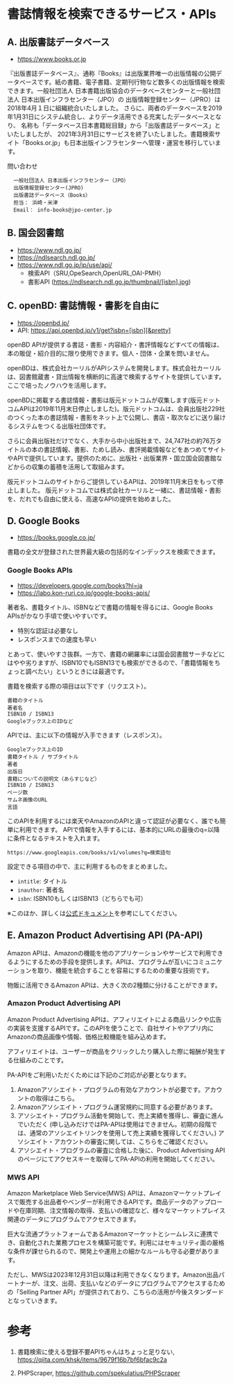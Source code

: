 # 書誌情報を検索できるサービス・APIs

## A. 出版書誌データベース

- https://www.books.or.jp

『出版書誌データベース』、通称『Books』は出版業界唯一の出版情報の公開データベースです。紙の書籍、電子書籍、定期刊行物など数多くの出版情報を検索できます。一般社団法人 日本書籍出版協会のデータベースセンターと一般社団法人 日本出版インフラセンター（JPO）の 出版情報登録センター（JPRO）は2018年4月１日に組織統合いたしました。
さらに、両者のデータベースを2019年1月31日にシステム統合し、よりデータ活用できる充実したデータベースとなり、 名称も「データベース日本書籍総目録」から「出版書誌データベース」といたしましたが、 2021年3月31日にサービスを終了いたしました。書籍検索サイト「Books.or.jp」も日本出版インフラセンターへ管理・運営を移行しています。

問い合わせ
```
  一般社団法人 日本出版インフラセンター（JPO）
  出版情報登録センター(JPRO)
  出版書誌データベース（Books）
  担当： 浜崎・米津
  Email： info-books@jpo-center.jp
```

## B. 国会図書館

- https://www.ndl.go.jp/
- https://ndlsearch.ndl.go.jp/ 
- https://www.ndl.go.jp/jp/use/api/
  - 検索API（SRU,OpeSearch,OpenURL,OAI-PMH） 
  - 書影API (https://ndlsearch.ndl.go.jp/thumbnail/[isbn].jpg)

## C. openBD: 書誌情報・書影を自由に

- https://openbd.jp/
- API: https://api.openbd.jp/v1/get?isbn=[isbn][&pretty]

openBD APIが提供する書誌・書影・内容紹介・書評情報などすべての情報は、本の販促・紹介目的に限り使用できます。個人・団体・企業を問いません。 

openBDは、株式会社カーリルがAPIシステムを開発します。株式会社カーリルは、図書館蔵書・貸出情報を横断的に高速で検索するサイトを提供しています。ここで培ったノウハウを活用します。

openBDに掲載する書誌情報・書影は版元ドットコムが収集します(版元ドットコムAPIは2019年11月末日停止しました)。版元ドットコムは、会員出版社229社のつくった本の書誌情報・書影をネット上で公開し、書店・取次などに送り届けるシステムをつくる出版社団体です。

さらに会員出版社だけでなく、大手から中小出版社まで、24,747社の約76万タイトルの本の書誌情報、書影、ためし読み、書評掲載情報などをあつめてサイトやAPIで提供しています。提供のために、出版社・出版業界・国立国会図書館などからの収集の蓄積を活用して取組みます。

版元ドットコムのサイトからご提供しているAPIは、2019年11月末日をもって停止しました。
版元ドットコムでは株式会社カーリルと一緒に、書誌情報・書影を、だれでも自由に使える、高速なAPIの提供を始めました。

## D. Google Books

- https://books.google.co.jp/

書籍の全文が登録された世界最大級の包括的なインデックスを検索できます。

### Google Books APIs
- https://developers.google.com/books?hl=ja
- https://labo.kon-ruri.co.jp/google-books-apis/

著者名、書籍タイトル、ISBNなどで書籍の情報を得るには、Google Books APIsがかなり手頃で使いやすいです。

- 特別な認証は必要なし
- レスポンスまでの速度も早い

とあって、使いやすさ抜群。一方で、書籍の網羅率には国会図書館サーチなどにはやや劣りますが、ISBN10でもISBN13でも検索ができるので、「書籍情報をちょっと調べたい」というときには最適です。

書籍を検索する際の項目は以下です（リクエスト）。

```
書籍のタイトル
著者名
ISBN10 / ISBN13
Googleブックス上のIDなど
```

APIでは、主に以下の情報が入手できます（レスポンス）。

```
Googleブックス上のID
書籍タイトル / サブタイトル
著者
出版日
書籍についての説明文（あらすじなど）
ISBN10 / ISBN13
ページ数
サムネ画像のURL
言語
```

このAPIを利用するには楽天やAmazonのAPIと違って認証が必要なく、誰でも簡単に利用できます。
APIで情報を入手するには、基本的にURLの最後のq=以降に条件となるテキストを入れます。

```
https://www.googleapis.com/books/v1/volumes?q=検索語句
```

設定できる項目の中で、主に利用するものをまとめました。
- `intitle`: 	タイトル
- `inauthor`: 	著者名
- `isbn`:	ISBN10もしくはISBN13（どちらでも可）

※このほか、詳しくは[公式ドキュメント](https://developers.google.com/books)を参考にしてください。


## E. Amazon Product Advertising API (PA-API)

Amazon APIは、Amazonの機能を他のアプリケーションやサービスで利用できるようにするための手段を提供します。APIは、プログラムが互いにコミュニケーションを取り、機能を統合することを容易にするための重要な技術です。

物販に活用できるAmazon APIは、大きく次の2種類に分けることができます。

### Amazon Product Advertising API

Amazon Product Advertising APIは、アフィリエイトによる商品リンクや広告の実装を支援するAPIです。このAPIを使うことで、自社サイトやアプリ内にAmazonの商品画像や情報、価格比較機能を組み込めます。

アフィリエイトは、ユーザーが商品をクリックしたり購入した際に報酬が発生する仕組みのことです。

PA-APIをご利用いただくためには下記のご対応が必要となります。

1. Amazonアソシエイト・プログラムの有効なアカウントが必要です。アカウントの取得はこちら。
2. Amazonアソシエイト・プログラム運営規約に同意する必要があります。
3. アソシエイト・プログラム活動を開始して、売上実績を獲得し、審査に進んでいただく
(申し込みだけではPA-APIは使用はできません。初期の段階では、通常のアソシエイトリンクを使用して売上実績を獲得してください。)
アソシエイト・アカウントの審査に関しては、こちらをご確認ください。
4. アソシエイト・プログラムの審査に合格した後に、Product Advertising APIのページにてアクセスキーを取得してPA-APIの利用を開始してください。

### MWS API

Amazon Marketplace Web Service(MWS) APIは、Amazonマーケットプレイスで販売する出品者やベンダーが利用できるAPIです。商品データのアップロードや在庫同期、注文情報の取得、支払いの確認など、様々なマーケットプレイス関連のデータにプログラムでアクセスできます。

巨大な流通プラットフォームであるAmazonマーケットとシームレスに連携でき、自動化された業務プロセスを構築可能です。利用にはセキュリティ面の厳格な条件が課せられるので、開発上や運用上の細かなルールも守る必要があります。

ただし、MWSは2023年12月31日以降は利用できなくなります。Amazon出品パートナーが、注文、出荷、支払いなどのデータにプログラムでアクセスするための「Selling Partner API」が提供されており、こちらの活用が今後スタンダードとなっていきます。

# 参考
1. 書籍検索に使える登録不要APIちゃんはちょっと足りない, https://qiita.com/khsk/items/9679f16b7bf6bfac9c2a

2. PHPScraper, https://github.com/spekulatius/PHPScraper
